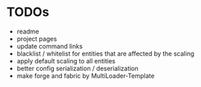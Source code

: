 # TODOs
- readme
- project pages
- update command links
- blacklist / whitelist for entities that are affected by the scaling
- apply default scaling to all entities
- better config serialization / deserialization
- make forge and fabric by MultiLoader-Template

